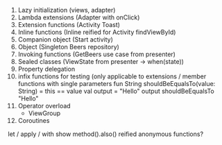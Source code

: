 1. Lazy initialization (views, adapter)
2. Lambda extensions (Adapter with onClick)
3. Extension functions (Activity Toast)
4. Inline functions (Inline reified for Activity findViewById)
5. Companion object (Start activity)
6. Object (Singleton Beers repository)
7. Invoking functions (GetBeers use case from presenter)
8. Sealed classes (ViewState from presenter -> when(state))
9. Property delegation
10. infix functions for testing (only applicable to extensions / member functions with single parameters
fun String shouldBeEqualsTo(value: String) = this == value
val output = "Hello"
output shouldBeEqualsTo "Hello"
13. Operator overload
    - ViewGroup
14. Coroutines

let / apply / with
show method().also()
reified
anonymous functions?
